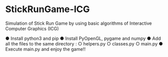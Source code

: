 # StickRunGame-ICG
Simulation of Stick Run Game by using basic algorithms of Interactive Computer Graphics (ICG)

● Install python3 and pip
● Install PyOpenGL, pygame and numpy
● Add all the files to the same directory : 
  ○ helpers.py
  ○ classes.py
  ○ main.py
● Execute main.py and enjoy the game!!
